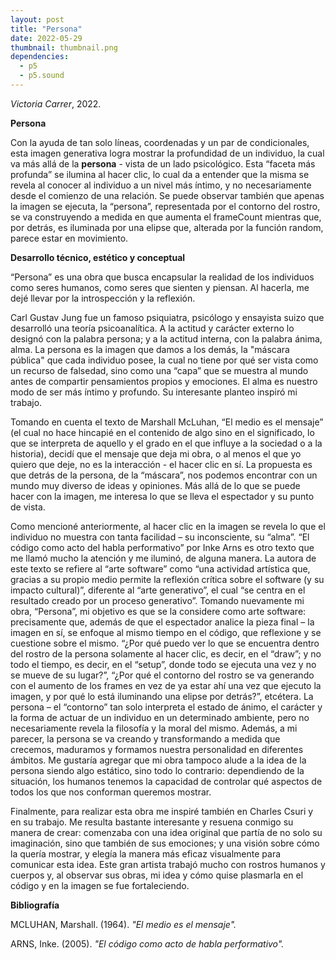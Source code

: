 ```yaml
---
layout: post
title: "Persona"
date: 2022-05-29
thumbnail: thumbnail.png
dependencies:
  - p5
  - p5.sound
---
```


<div id="div-sketch">
  <script type="text/javascript" src="sketch.js"></script>
</div>

_Victoria Carrer_, 2022.

**Persona**

Con la ayuda de tan solo líneas, coordenadas y un par de condicionales, esta imagen generativa logra mostrar la profundidad de un individuo, la cual va más allá de la **persona** - vista de un lado psicológico. Esta “faceta más profunda” se ilumina al hacer clic, lo cual da a entender que la misma se revela al conocer al individuo a un nivel más íntimo, y no necesariamente desde el comienzo de una relación. Se puede observar también que apenas la imagen se ejecuta, la “persona”, representada por el contorno del rostro, se va construyendo a medida en que aumenta el frameCount mientras que, por detrás, es iluminada por una elipse que, alterada por la función random, parece estar en movimiento.


**Desarrollo técnico, estético y conceptual**

“Persona” es una obra que busca encapsular la realidad de los individuos como seres humanos, como seres que sienten y piensan. Al hacerla, me dejé llevar por la introspección y la reflexión.

Carl Gustav Jung fue un famoso psiquiatra, psicólogo y ensayista suizo que desarrolló una teoría psicoanalítica. A la actitud y carácter externo lo designó con la palabra persona; y a la actitud interna, con la palabra ánima, alma. La persona es la imagen que damos a los demás, la "máscara pública" que cada individuo posee, la cual no tiene por qué ser vista como un recurso de falsedad, sino como una “capa” que se muestra al mundo antes de compartir pensamientos propios y emociones. El alma es nuestro modo de ser más íntimo y profundo. Su interesante planteo inspiró mi trabajo.

Tomando en cuenta el texto de Marshall McLuhan, “El medio es el mensaje” (el cual no hace hincapié en el contenido de algo sino en el significado, lo que se interpreta de aquello y el grado en el que influye a la sociedad o a la historia), decidí que el mensaje que deja mi obra, o al menos el que yo quiero que deje, no es la interacción - el hacer clic en sí. La propuesta es que detrás de la persona, de la “máscara”, nos podemos encontrar con un mundo muy diverso de ideas y opiniones. Más allá de lo que se puede hacer con la imagen, me interesa lo que se lleva el espectador y su punto de vista.

Como mencioné anteriormente, al hacer clic en la imagen se revela lo que el individuo no muestra con tanta facilidad – su inconsciente, su “alma”. “El código como acto del habla performativo” por Inke Arns es otro texto que me llamó mucho la atención y me iluminó, de alguna manera. La autora de este texto se refiere al “arte software” como “una actividad artística que, gracias a su propio medio permite la reflexión crítica sobre el software (y su impacto cultural)”, diferente al “arte generativo”, el cual “se centra en el resultado creado por un proceso generativo”. Tomando nuevamente mi obra, “Persona”, mi objetivo es que se la considere como arte software: precisamente que, además de que el espectador analice la pieza final – la imagen en sí, se enfoque al mismo tiempo en el código, que reflexione y se cuestione sobre el mismo. “¿Por qué puedo ver lo que se encuentra dentro del rostro de la persona solamente al hacer clic, es decir, en el “draw”; y no todo el tiempo, es decir, en el “setup”, donde todo se ejecuta una vez y no se mueve de su lugar?”, “¿Por qué el contorno del rostro se va generando con el aumento de los frames en vez de ya estar ahí una vez que ejecuto la imagen, y por qué lo está iluminando una elipse por detrás?”, etcétera. La persona – el “contorno” tan solo interpreta el estado de ánimo, el carácter y la forma de actuar de un individuo en un determinado ambiente, pero no necesariamente revela la filosofía y la moral del mismo. Además, a mi parecer, la persona se va creando y transformando a medida que crecemos, maduramos y formamos nuestra personalidad en diferentes ámbitos. Me gustaría agregar que mi obra tampoco alude a la idea de la persona siendo algo estático, sino todo lo contrario: dependiendo de la situación, los humanos tenemos la capacidad de controlar qué aspectos de todos los que nos conforman queremos mostrar.

Finalmente, para realizar esta obra me inspiré también en Charles Csuri y en su trabajo. Me resulta bastante interesante y resuena conmigo su manera de crear: comenzaba con una idea original que partía de no solo su imaginación, sino que también de sus emociones; y una visión sobre cómo la quería mostrar, y elegía la manera más eficaz visualmente para comunicar esta idea. Este gran artista trabajó mucho con rostros humanos y cuerpos y, al observar sus obras, mi idea y cómo quise plasmarla en el código y en la imagen se fue fortaleciendo.


**Bibliografía**

MCLUHAN, Marshall. (1964). _"El medio es el mensaje"._

ARNS, Inke. (2005). _"El código como acto de habla performativo"._
